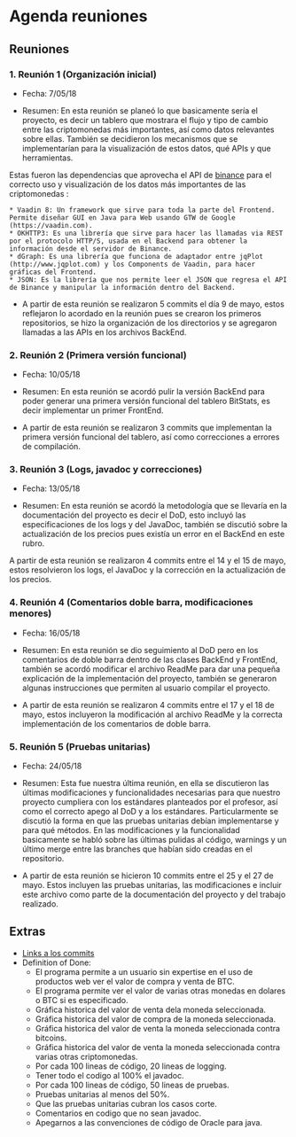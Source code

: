 # Agenda reuniones
## Reuniones
### 1. Reunión 1 (Organización inicial)

  - Fecha: 7/05/18

  - Resumen: En esta reunión se planeó lo que basicamente sería el proyecto, es decir un tablero que mostrara el flujo y tipo de cambio entre las criptomonedas más importantes, así como datos relevantes sobre ellas. También se decidieron los mecanismos que se implementarían para la visualización de estos datos, qué APIs y que herramientas.

  Estas fueron las dependencias que aprovecha el API de [binance](https://binance.com) para el correcto uso y visualización de los datos más importantes de las criptomonedas :
  
    * Vaadin 8: Un framework que sirve para toda la parte del Frontend. Permite diseñar GUI en Java para Web usando GTW de Google (https://vaadin.com).
    * OKHTTP3: Es una librería que sirve para hacer las llamadas via REST por el protocolo HTTP/S, usada en el Backend para obtener la información desde el servidor de Binance.
    * dGraph: Es una librería que funciona de adaptador entre jqPlot (http://www.jqplot.com) y los Components de Vaadin, para hacer gráficas del Frontend.
    * JSON: Es la librería que nos permite leer el JSON que regresa el API de Binance y manipular la información dentro del Backend.


  - A partir de esta reunión se realizaron 5 commits el día 9 de mayo, estos reflejaron lo acordado en la reunión pues se crearon los primeros repositorios, se hizo la organización de los directorios y se agregaron llamadas a las APIs en los archivos BackEnd.

### 2. Reunión 2 (Primera versión funcional)

  - Fecha: 10/05/18

  - Resumen: En esta reunión se acordó pulir la versión BackEnd para poder generar una primera versión funcional del tablero BitStats, es decir implementar un primer FrontEnd.

  - A partir de esta reunión se realizaron 3 commits que implementan la primera versión funcional del tablero, así como correcciones a errores de compilación.

### 3. Reunión 3 (Logs, javadoc y correcciones)

  - Fecha: 13/05/18

  - Resumen: En esta reunión se acordó la metodología que se llevaría en la documentación del proyecto es decir el DoD, esto incluyó las especificaciones de los logs y del JavaDoc, también se discutió sobre la actualización de los precios pues existía un error en el BackEnd en este rubro.

  A partir de esta reunión se realizaron 4 commits entre el 14 y el 15 de mayo, estos resolvieron los logs, el JavaDoc y la corrección en la actualización de los precios.

### 4. Reunión 4 (Comentarios doble barra, modificaciones menores)

  - Fecha: 16/05/18

  - Resumen: En esta reunión se dio seguimiento al DoD pero en los comentarios de doble barra dentro de las clases BackEnd y FrontEnd, también se acordó modificar el archivo ReadMe para dar una pequeña explicación de la implementación del proyecto, también se generaron algunas instrucciones que permiten al usuario compilar el proyecto.

  - A partir de esta reunión se realizaron 4 commits entre el 17 y el 18 de mayo, estos incluyeron la modificación al archivo ReadMe y la correcta implementación de los comentarios de doble barra.

### 5. Reunión 5 (Pruebas unitarias)

  - Fecha: 24/05/18

  - Resumen: Esta fue nuestra última reunión, en ella se discutieron las últimas modificaciones y funcionalidades necesarias para que nuestro proyecto cumpliera con los estándares planteados por el profesor, así como el correcto apego al DoD y a los estándares. Particularmente se discutió la forma en que las pruebas unitarias debían implementarse y para qué métodos. En las modificaciones y la funcionalidad basicamente se habló sobre las últimas pulidas al código, warnings y un último merge entre las branches que habían sido creadas en el repositorio.

  - A partir de esta reunión se hicieron 10 commits entre el 25 y el 27 de mayo. Estos incluyen las pruebas unitarias, las modificaciones e incluir este archivo como parte de la documentación del proyecto y del trabajo realizado.

## Extras

  * [Links a los commits](https://github.com/BitStats/CryptoDashboard/commits/master)
  * Definition of Done:
    - El programa permite a un usuario sin expertise en el uso de productos web ver el valor de compra y venta de BTC.
    - El programa permite ver el valor de varias otras monedas en dolares o BTC si es especificado.
    - Gráfica historica del valor de venta dela moneda seleccionada.
    - Gráfica historica del valor de compra de la moneda seleccionada.
    - Gráfica historica del valor de venta la moneda seleccionada contra bitcoins.
    - Gráfica historica del valor de venta la moneda seleccionada contra varias otras criptomonedas.
    - Por cada 100 lineas de código, 20 lineas de logging.
    - Tener todo el codigo al 100% el javadoc.
    - Por cada 100 lineas de código, 50 lineas de pruebas.
    - Pruebas unitarias al menos del 50%.
    - Que las pruebas unitarias cubran los casos corte.
    - Comentarios en codigo que no sean javadoc.
    - Apegarnos a las convenciones de código de Oracle para java.
